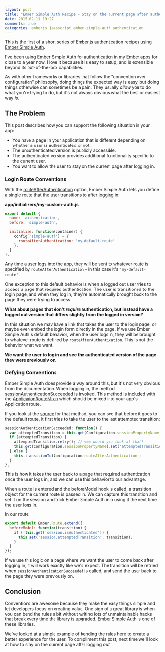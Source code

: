 ```yaml
---
layout: post
title: "Ember Simple Auth Recipe - Stay on the current page after authenticating"
date: 2015-02-11 19:27
comments: true
categories: emberjs javascript ember-simple-auth authentication
---
```


This is the first of a short series of Ember.js authentication recipes using [Ember Simple Auth](http://ember-simple-auth.com/).

I've been using Ember Simple Auth for authentication in my Ember apps for close to a year now. I love it because it is easy to setup, and is extensible beyond its out-of-the-box capabilities.

As with other frameworks or libraries that follow the "convention over configuration" philosophy, doing things the expected way is easy, but doing things otherwise can sometimes be a pain. They usually *allow* you to do what you're trying to do, but it's not always obvious what the best or easiest way *is*.

## The Problem

This post describes how you can support the following situation in your app:

* You have a page in your application that is different depending on whether a user is authenticated or not.
* The unauthenticated version is publicly accessible.
* The authenticated version provides additional functionality specific to the current user.
* You want to allow the user to stay on the current page after logging in.

### Login Route Conventions

With the [routeAfterAuthentication](http://ember-simple-auth.com/ember-simple-auth-api-docs.html#SimpleAuth-Configuration-routeAfterAuthentication) option, Ember Simple Auth lets you define a single route that the user transitions to after logging in:

**app/initializers/my-custom-auth.js**

```js
export default {
  name: 'authentication',
  before: 'simple-auth',

  initialize: function(container) {
    config['simple-auth'] = {
      routeAfterAuthentication: 'my-default-route'
    };
  }
};
```

Any time a user logs into the app, they will be sent to whatever route is specified by `routeAfterAuthentication` - in this case it's `'my-default-route'`.

One exception to this default behavior is when a logged out user tries to access a page that requires authentication. The user is transitioned to the login page, and when they log in, they're automatically brought back to the page they were trying to access.

**What about pages that don't *require* authentication, but instead have a logged out version that differs slightly from the logged in version?**

In this situation we may have a link that takes the user to the login page, or maybe even embed the login form directly in the page. If we use Ember Simple Auth's default behavior, when the user logs in, they will be brought to whatever route is defined by `routeAfterAuthentication`. This is not the behavior what we want.

**We want the user to log in and see the authenticated version of the page they were previously on.**

### Defying Conventions

Ember Simple Auth does provide a way around this, but it's not very obvious from the documentation. When logging in, the method [sessionAuthenticationSucceeded](http://ember-simple-auth.com/ember-simple-auth-api-docs.html#SimpleAuth-ApplicationRouteMixin-sessionAuthenticationSucceeded) is invoked. This method is included with the [ApplicationRouteMixin](http://ember-simple-auth.com/ember-simple-auth-api-docs.html#SimpleAuth-ApplicationRouteMixin-sessionAuthenticationSucceeded) which should be mixed into your app's Application route.

If you look at the [source](https://github.com/simplabs/ember-simple-auth/blob/ddb6b8cec5f7bee3d9b1dd416bf681bc1465f4f8/packages/ember-simple-auth/lib/simple-auth/mixins/application-route-mixin.js#L137-L145) for that method, you can see that before it goes to the default route, it first tries to take the user to the last attempted transition:

```js
sessionAuthenticationSucceeded: function() {
  var attemptedTransition = this.get(Configuration.sessionPropertyName).get('attemptedTransition');
  if (attemptedTransition) {
    attemptedTransition.retry(); // <== would you look at that!
    this.get(Configuration.sessionPropertyName).set('attemptedTransition', null);
  } else {
    this.transitionTo(Configuration.routeAfterAuthentication);
  }
},
 ```

This is how it takes the user back to a page that required authentication once the user logs in, and we can use this behavior to our advantage.

When a route is entered and the beforeModel hook is called, a transition object for the current route is passed in. We can capture this transition and set it on the session and trick Ember Simple Auth into using it the next time the user logs in.

In our route:

```js
export default Ember.Route.extend({
  beforeModel: function(transition) {
    if (!this.get('session.isAuthenticated')) {
      this.set('session.attemptedTransition', transition);
    }
  }
});
```

If we use this logic on a page where we want the user to come back after logging in, it will work exactly like we'd expect. The transition will be retried when `sessionAuthenticationSucceeded` is called, and send the user back to the page they were previously on.

## Conclusion

Conventions are awesome because they make the easy things simple and let developers focus on creating value. One sign of a great library is when you can bend the rules a bit without writing lots of unmaintainable hacks that break every time the library is upgraded. Ember Simple Auth is one of these libraries.

We've looked at a simple example of bending the rules here to create a better experience for the user. To compliment this post, next time we'll look at how to stay on the current page after logging *out*.
